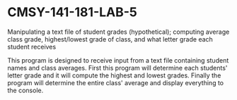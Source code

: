 # CMSY-141-181-LAB-5
Manipulating a text file of student grades (hypothetical); computing average class grade, highest/lowest grade of class, and what letter grade each student receives

This program is designed to receive input from a text file containing student names and class averages.
First this program will determine each students' letter grade and it will compute the highest and lowest grades.
Finally the program will determine the entire class' average and display everything to the console.
